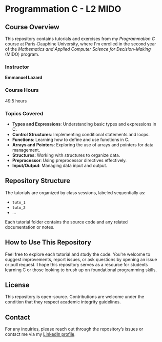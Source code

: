 # Programmation C - L2 MIDO

## Course Overview
This repository contains tutorials and exercises from my *Programmation C* course at Paris-Dauphine University, where I'm enrolled in the second year of the *Mathematics and Applied Computer Science for Decision-Making* (MIDO) program.

### Instructor
**Emmanuel Lazard**

### Course Hours
49.5 hours

### Topics Covered
- **Types and Expressions**: Understanding basic types and expressions in C.
- **Control Structures**: Implementing conditional statements and loops.
- **Functions**: Learning how to define and use functions in C.
- **Arrays and Pointers**: Exploring the use of arrays and pointers for data management.
- **Structures**: Working with structures to organize data.
- **Preprocessor**: Using preprocessor directives effectively.
- **Input/Output**: Managing data input and output.

## Repository Structure
The tutorials are organized by class sessions, labeled sequentially as:
- `tuto_1`
- `tuto_2`
- ...
  
Each tutorial folder contains the source code and any related documentation or notes.

## How to Use This Repository
Feel free to explore each tutorial and study the code. You're welcome to suggest improvements, report issues, or ask questions by opening an issue or pull request. I hope this repository serves as a resource for students learning C or those looking to brush up on foundational programming skills.

## License
This repository is open-source. Contributions are welcome under the condition that they respect academic integrity guidelines.

## Contact
For any inquiries, please reach out through the repository’s issues or contact me via my [LinkedIn profile](https://www.linkedin.com/in/erwan-poiré).
